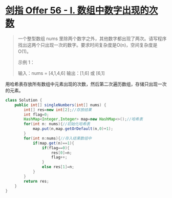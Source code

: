 # [剑指 Offer 56 - I. 数组中数字出现的次数](https://leetcode-cn.com/problems/shu-zu-zhong-shu-zi-chu-xian-de-ci-shu-lcof/)

>一个整型数组 nums 里除两个数字之外，其他数字都出现了两次。请写程序找出这两个只出现一次的数字。要求时间复杂度是O(n)，空间复杂度是O(1)。
>
> 示例 1：
>
>输入：nums = [4,1,4,6]
>输出：[1,6] 或 [6,1]

用哈希表存放所有数组中元素出现的次数，然后第二次遍历数组，存储只出现一次的元素。

~~~java
class Solution {
    public int[] singleNumbers(int[] nums) {
        int[] res=new int[2];//存放结果
        int flag=0;
        HashMap<Integer,Integer> map=new HashMap<>();//哈希表
        for(int n: nums){//初始化哈希表
            map.put(n,map.getOrDefault(n,0)+1);
        }
        for(int n:nums){//存入结果数组中
            if(map.get(n)==1){
                if(flag==0){
                    res[0]=n;
                    flag++;
                }
                else res[1]=n;
            }
        }
        return res;
    }
}
~~~